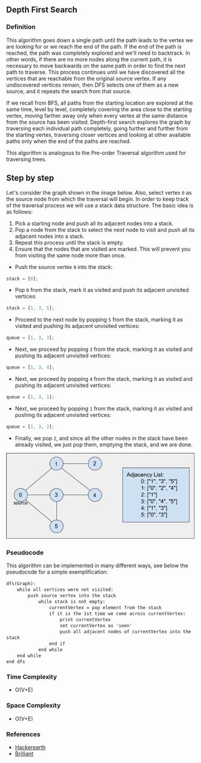 ## Depth First Search

### Definition

This algorithm goes down a single path until the path leads to the vertex we are looking for or we reach the end of the path. If the end of the path is reached, the path was completely explored and we'll need to backtrack. In other words, if there are no more nodes along the current path, it is necessary to move backwards on the same path in order to find the next path to traverse. This process continues until we have discovered all the vertices that are reachable from the original source vertex. If any undiscovered vertices remain, then DFS selects one of them as a new source, and it repeats the search from that source.

If we recall from BFS, all paths from the starting location are explored at the same time, level by level, completely covering the area close to the starting vertex, moving farther away only when every vertex at the same distance from the source has been visited. Depth-first search explores the graph by traversing each individual path completely, going further and further from the starting vertex, traversing closer vertices and looking at other available paths only when the end of the paths are reached.

This algorithm is analogous to the Pre-order Traversal algorithm used for traversing trees.

## Step by step

Let's consider the graph shown in the image below. Also, select vertex `0` as the source node from which the traversal will begin. In order to keep track of the traversal process we will use a stack data structure. The basic idea is as follows:

1. Pick a starting node and push all its adjacent nodes into a stack.
2. Pop a node from the stack to select the next node to visit and push all its adjacent nodes into a stack.
3. Repeat this process until the stack is empty.
4. Ensure that the nodes that are visited are marked. This will prevent you from visiting the same node more than once.

- Push the source vertex `0` into the stack:

```javascript
stack = [0];
```

- Pop `0` from the stack, mark it as visited and push its adjacent unvisited vertices:

```javascript
stack = [1, 3, 5];
```

- Proceed to the next node by popping `5` from the stack, marking it as visited and pushing its adjacent unvisited vertices:

```javascript
queue = [1, 3, 3];
```

- Next, we proceed by popping `3` from the stack, marking it as visited and pushing its adjacent unvisited vertices:

```javascript
queue = [1, 3, 4];
```

- Next, we proceed by popping `4` from the stack, marking it as visited and pushing its adjacent unvisited vertices:

```javascript
queue = [1, 3, 1];
```

- Next, we proceed by popping `1` from the stack, marking it as visited and pushing its adjacent unvisited vertices:

```javascript
queue = [1, 3, 2];
```

- Finally, we pop `2`, and since all the other nodes in the stack have been already visited, we just pop them, emptying the stack, and we are done.

![dfs-graph](../../../resources/img/bfs-dfs-graph.png)

### Pseudocode

This algorithm can be implemented in many different ways, see below the pseudocode for a simple exemplification:

```
dfs(Graph):
    while all vertices were not visited:
        push source vertex into the stack
            while stack is not empty:
                currentVertex = pop element from the stack
                if it is the 1st time we come across currentVertex:
                    print currentVertex
                    set currentVertex as 'seen'
                    push all adjacent nodes of currentVertex into the stack
                end if
            end while
    end while
end dfs
```

### Time Complexity

- O(V+E)

### Space Complexity

- O(V+E)

### References

- [Hackerearth](https://www.hackerearth.com/practice/algorithms/graphs/depth-first-search/tutorial/)
- [Brilliant](https://brilliant.org/wiki/graphs/)
